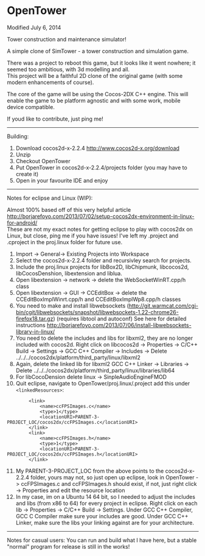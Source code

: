 OpenTower
=========
    
Modified July 6, 2014    
    
	
Tower construction and maintenance simulator!    
    
A simple clone of SimTower - a tower construction and simulation game.    
    
There was a project to reboot this game, but it looks like it went nowhere; it seemed too ambitious, with 3d modelling and all.    
This project will be a faithful 2D clone of the original game (with some modern enhancements of course).   
     
The core of the game will be using the Cocos-2DX C++ engine. This will enable the game to be platform agnostic and with some work, mobile device compatible.    
    
If youd like to contribute, just ping me!    
    
---------------------------------------------------------------    
Building:    
    
1) Download cocos2d-x-2.2.4 http://www.cocos2d-x.org/download    
2) Unzip    
3) Checkout OpenTower    
4) Put OpenTower in cocos2d-x-2.2.4/projects folder (you may have to create it)    
5) Open in your favourite IDE and enjoy    
    
---------------------------------------------------------------     
Notes for eclipse and Linux (WIP):     
     
Almost 100% based off of this very helpful article http://borjarefoyo.com/2013/07/02/setup-cocos2dx-environment-in-linux-for-android/    
These are not my exact notes for getting eclipse to play with cocos2dx on Linux, but close, ping me if you have issues! I've left my .project and .cproject in the proj.linux folder for future use.    
    
1) Import -> General-> Existing Projects into Workspace    
2) Select the cocos2d-x-2.2.4 folder and recursivley search for projects.     
3) Include the proj.linux projects for libBox2D, libChipmunk, libcocos2d, libCocosDenshion, libextension and liblua.    
4) Open libextension -> network -> delete the WebSocketWinRT.cpp/h class    
5) Open libextension -> GUI -> CCEditBox -> delete the CCEditBoxImplWinrt.cpp/h and CCEditBoxImplWp8.cpp/h classes    
6) You need to make and install libwebsockets (http://git.warmcat.com/cgi-bin/cgit/libwebsockets/snapshot/libwebsockets-1.22-chrome26-firefox18.tar.gz) (requires libtool and autoconf) See here for detailed instructions http://borjarefoyo.com/2013/07/06/install-libwebsockets-library-in-linux/    
7) You need to delete the includes and libs for libxml2, they are no longer included with cocos2d. Right click on libcocos2d -> Properties -> C/C++ Build -> Settings -> GCC C++ Compiler -> Includes -> Delete  ../../../cocos2dx/platform/third_party/linux/libxml2    
8) Again, delete the linked lib for libxml2  GCC C++ Linker -> Libraries -> Delete  ../../../cocos2dx/platform/third_party/linux/libraries/lib64
9) For libCocoDension delete linux -> SinpleAudioEngineFMOD    
10) Quit eclipse, navigate to OpenTower/proj.linux/.project add this under ``` <linkedResources>```: 		
```
		<link>    
			<name>ccFPSImages.c</name>    
			<type>1</type>    
			<locationURI>PARENT-3-PROJECT_LOC/cocos2dx/ccFPSImages.c</locationURI>    
		</link>    
		<link>    
			<name>ccFPSImages.h</name>    
			<type>1</type>    
			<locationURI>PARENT-3-PROJECT_LOC/cocos2dx/ccFPSImages.h</locationURI>    
		</link>    
```
11) My PARENT-3-PROJECT_LOC from the above points to the cocos2d-x-2.2.4 folder, yours may not, so just open up eclipse, look in OpenTower -> ccFPSImages.c and ccFPSImages.h should exist, if not, just right click -> Properties and edit the resource location    
12) In my case, im on a Ubuntu 14 64 bit, so I needed to adjust the includes and libs (from x86 to 64) for every project in eclipse. Right click on each lib -> Properties -> C/C++ Build -> Settings. Under GCC C++ Compiler, GCC C Compiler make sure your includes are good. Under GCC C++ Linker, make sure the libs your linking against are for your architecture.    
    
---------------------------------------------------------------     
    
Notes for casual users: You can run and build what I have here, but a stable "normal" program for release is still in the works!    


